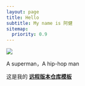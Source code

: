 ```yaml
---
layout: page
title: Hello
subtitle: My name is 阿健
sitemap:
  priority: 0.9
---
```


<img src="{{ '/assets/img/hip-hop.png' | prepend: site.baseurl }}" id="about-img">

<div id="describe-text">
	<p>A superman，A hip-hop man</p>
	<p>这是我的 <strong> <a href="https://github.com/knhash/Pudhina"> 远程版本仓库模板</a> </strong></p>
</div>